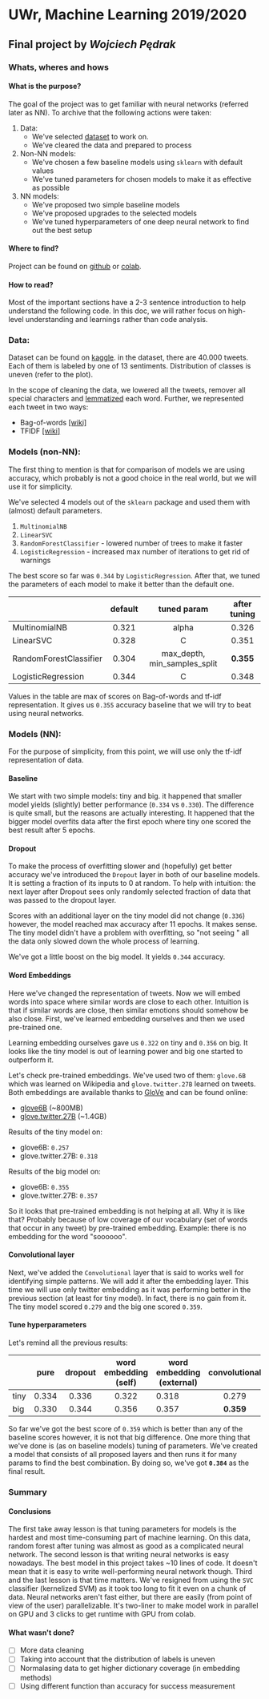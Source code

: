 # UWr, Machine Learning 2019/2020
## Final project by *Wojciech Pędrak*

### Whats, wheres and hows

#### What is the purpose?

The goal of the project was to get familiar with neural networks (referred later as NN). To archive that the following actions were taken:

1. Data:
   - We've selected [dataset](https://www.kaggle.com/icw123/emotion) to work on.
   - We've cleared the data and prepared to process
2. Non-NN models:
   - We've chosen a few baseline models using `sklearn` with default values
   - We've tuned parameters for chosen models to make it as effective as possible
3. NN models:
   - We've proposed two simple baseline models
   - We've proposed upgrades to the selected models
   - We've tuned hyperparameters of one deep neural network to find out the best setup

#### Where to find?

Project can be found on [github](https://github.com/janchorowski/ml_uwr/tree/fall2019/projects) or [colab](https://colab.research.google.com/drive/1AYvdUk2jy6nLCEUf4Q5vIYaR72SOfBV1).

#### How to read?

Most of the important sections have a 2-3 sentence introduction to help understand the following code. In this doc, we will rather focus on high-level understanding and learnings rather than code analysis.

### Data:

Dataset can be found on [kaggle](https://www.kaggle.com/icw123/emotion).
in the dataset, there are 40.000 tweets. Each of them is labeled by one of 13 sentiments. Distribution of classes is uneven (refer to the plot).

In the scope of cleaning the data, we lowered all the tweets, remover all special characters and [lemmatized](https://en.wikipedia.org/wiki/Lemmatisation) each word. Further, we represented each tweet in two ways:
- Bag-of-words [[wiki]](https://en.wikipedia.org/wiki/Bag-of-words_model)
- TFIDF [[wiki]](https://en.wikipedia.org/wiki/Tf%E2%80%93idf)

### Models (non-NN):

The first thing to mention is that for comparison of models we are using accuracy, which probably is not a good choice in the real world, but we will use it for simplicity.

We've selected 4 models out of the `sklearn` package and used them with (almost) default parameters.

1. `MultinomialNB`
2. `LinearSVC`
3. `RandomForestClassifier` - lowered number of trees to make it faster
4. `LogisticRegression` - increased max number of iterations to get rid of warnings

The best score so far was `0.344` by `LogisticRegression`.
After that, we tuned the parameters of each model to make it better than the default one.

|                        | default |          tuned param         | after tuning |
|------------------------|:-------:|:----------------------------:|:------------:|
| MultinomialNB          |  0.321  |             alpha            | 0.326        |
| LinearSVC              |  0.328  |               C              | 0.351        |
| RandomForestClassifier |  0.304  | max_depth, min_samples_split | **0.355**    |
| LogisticRegression     |  0.344  |               C              | 0.348        |

Values in the table are max of scores on Bag-of-words and tf-idf representation. It gives us `0.355` accuracy baseline that we will try to beat using neural networks.

### Models (NN):

For the purpose of simplicity, from this point, we will use only the tf-idf representation of data.

#### Baseline

We start with two simple models: tiny and big. it happened that smaller model yields (slightly) better performance (`0.334` vs `0.330`). The difference is quite small, but the reasons are actually interesting. It happened that the bigger model overfits data after the first epoch where tiny one scored the best result after 5 epochs.

#### Dropout

To make the process of overfitting slower and (hopefully) get better accuracy we've introduced the `Dropout` layer in both of our baseline models. It is setting a fraction of its inputs to 0 at random. To help with intuition: the next layer after Dropout sees only randomly selected fraction of data that was passed to the dropout layer. 

Scores with an additional layer on the tiny model did not change (`0.336`) however, the model reached max accuracy after 11 epochs. It makes sense. The tiny model didn't have a problem with overfitting, so "not seeing " all the data only slowed down the whole process of learning.

We've got a little boost on the big model. It yields `0.344` accuracy.

#### Word Embeddings

Here we've changed the representation of tweets. Now we will embed words into space where similar words are close to each other. Intuition is that if similar words are close, then similar emotions should somehow be also close. 
First, we've learned embedding ourselves and then we used pre-trained one.

Learning embedding ourselves gave us `0.322` on tiny and `0.356` on big. It looks like the tiny model is out of learning power and big one started to outperform it.

Let's check pre-trained embeddings. We've used two of them: `glove.6B` which was learned on Wikipedia and `glove.twitter.27B` learned on tweets. Both embeddings are available thanks to [GloVe](https://nlp.stanford.edu/projects/glove/) and can be found online:
- [glove6B](http://nlp.stanford.edu/data/glove.6B.zip) (~800MB)
- [glove.twitter.27B](http://nlp.stanford.edu/data/glove.twitter.27B.zip) (~1.4GB)

Results of the tiny model on:
- glove6B: `0.257`
- glove.twitter.27B: `0.318`

Results of the big model on:
- glove6B: `0.355`
- glove.twitter.27B: `0.357`

So it looks that pre-trained embedding is not helping at all. Why it is like that?
Probably because of low coverage of our vocabulary (set of words that occur in any tweet) by pre-trained embedding. Example: there is no embedding for the word "soooooo".

#### Convolutional layer

Next, we've added the `Convolutional` layer that is said to works well for identifying simple patterns. We will add it after the embedding layer. This time we will use only twitter embedding as it was performing better in the previous section (at least for tiny model). In fact, there is no gain from it. The tiny model scored `0.279` and the big one scored `0.359`.

#### Tune hyperparameters

Let's remind all the previous results:

|      |  pure | dropout | word embedding (self) | word embedding (external) | convolutional |
|------|:-----:|:-------:|:---------------------:|---------------------------|:-------------:|
| tiny | 0.334 | 0.336   | 0.322                 | 0.318                     | 0.279         |
| big  | 0.330 | 0.344   | 0.356                 | 0.357                     | **0.359**     |

So far we've got the best score of `0.359` which is better than any of the baseline scores however, it is not that big difference. One more thing that we've done is (as on baseline models) tuning of parameters. We've created a model that consists of all proposed layers and then runs it for many params to find the best combination. By doing so, we've got **`0.384`** as the final result.

### Summary
#### Conclusions

The first take away lesson is that tuning parameters for models is the hardest and most time-consuming part of machine learning. On this data, random forest after tuning was almost as good as a complicated neural network. 
The second lesson is that writing neural networks is easy nowadays. The best model in this project takes ~10 lines of code. It doesn't mean that it is easy to write well-performing neural network though.
Third and the last lesson is that time matters. We've resigned from using the `SVC` classifier (kernelized SVM) as it took too long to fit it even on a chunk of data. Neural networks aren't fast either, but there are easily (from point of view of the user) parallelizable. It's two-liner to make model work in parallel on GPU and 3 clicks to get runtime with GPU from colab.

#### What wasn't done?
- [ ] More data cleaning
- [ ] Taking into account that the distribution of labels is uneven
- [ ] Normalasing data to get higher dictionary coverage (in embedding methods)
- [ ] Using different function than accuracy for success measurement